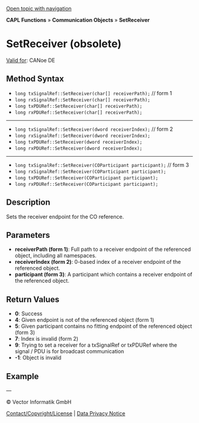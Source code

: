 [Open topic with navigation](../../../../../CANoeDEFamily.htm#Topics/CAPLFunctions/CommunicationObjects/Methods/CAPLfunctionSetReceiver.md)

**CAPL Functions** » **Communication Objects** » **SetReceiver**

# SetReceiver (obsolete)

[Valid for](../../../Shared/FeatureAvailability.md): CANoe DE

## Method Syntax

- `long txSignalRef::SetReceiver(char[] receiverPath);` // form 1
- `long rxSignalRef::SetReceiver(char[] receiverPath);`
- `long txPDURef::SetReceiver(char[] receiverPath);`
- `long rxPDURef::SetReceiver(char[] receiverPath);`

---

- `long txSignalRef::SetReceiver(dword receiverIndex);` // form 2
- `long rxSignalRef::SetReceiver(dword receiverIndex);`
- `long txPDURef::SetReceiver(dword receiverIndex);`
- `long rxPDURef::SetReceiver(dword receiverIndex);`

---

- `long txSignalRef::SetReceiver(COParticipant participant);` // form 3
- `long rxSignalRef::SetReceiver(COParticipant participant);`
- `long txPDURef::SetReceiver(COParticipant participant);`
- `long rxPDURef::SetReceiver(COParticipant participant);`

## Description

Sets the receiver endpoint for the CO reference.

## Parameters

- **receiverPath (form 1)**: Full path to a receiver endpoint of the referenced object, including all namespaces.
- **receiverIndex (form 2)**: 0-based index of a receiver endpoint of the referenced object.
- **participant (form 3)**: A participant which contains a receiver endpoint of the referenced object.

## Return Values

- **0**: Success
- **4**: Given endpoint is not of the referenced object (form 1)
- **5**: Given participant contains no fitting endpoint of the referenced object (form 3)
- **7**: Index is invalid (form 2)
- **9**: Trying to set a receiver for a txSignalRef or txPDURef where the signal / PDU is for broadcast communication
- **-1**: Object is invalid

## Example

—

© Vector Informatik GmbH

[Contact/Copyright/License](../../../Shared/ContactCopyrightLicense.md) | [Data Privacy Notice](https://www.vector.com/int/en/company/get-info/privacy-policy/)